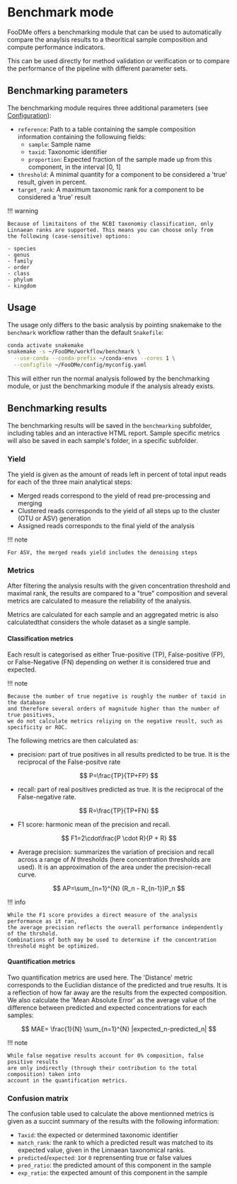 # Benchmark mode

FooDMe offers a benchmarking module that can be used to
automatically compare the anaylsis results to a theoritical 
sample composition and compute performance indicators.

This can be used directly for method validation or verification
or to compare the performance of the pipeline with different 
parameter sets.

## Benchmarking parameters

The benchmarking module requires three additional parameters (see [Configuration](../userguide/configuration.md)):

- `reference`: Path to a table containing the sample composition information containing the followuing fields:
    - `sample`: Sample name
    - `taxid`: Taxonomic identifier
    - `proportion`: Expected fraction of the sample made up from this component, in the interval [0, 1]
- `threshold`: A minimal quantity for a component to be considered a 'true' result, given in percent.
- `target_rank`: A maximum taxonomic rank for a component to be considered a 'true' result

!!! warning
    
    Because of limitaitons of the NCBI taxonomiy classification, only
    Linnaean ranks are supported. This means you can choose only from 
    the following (case-sensitive) options:
    
    - species
    - genus
    - family
    - order
    - class
    - phylum
    - kingdom

## Usage

The usage only differs to the basic analysis by pointing snakemake to the `benchmark` workflow
rather than the default `Snakefile`:

```bash
conda activate snakemake
snakemake -s ~/FooDMe/workflow/benchmark \
  --use-conda --conda-prefix ~/conda-envs --cores 1 \
  --configfile ~/FooDMe/config/myconfig.yaml
```

This will either run the normal analysis followed by the benchmarking module,
or just the benchmarking module if the analysis already exists.

## Benchmarking results

The benchmarking results will be saved in the `benchmarking` subfolder, including 
tables and an interactive HTML report.
Sample specific metrics will also be saved in each sample's folder, in a specific subfolder.

### Yield

The yield is given as the amount of reads left in percent of total input reads for each of the three main 
analytical steps:

- Merged reads correspond to the yield of read pre-processing and merging
- Clustered reads corresponds to the yield of all steps up to the cluster (OTU or ASV) generation
- Assigned reads corresponds to the final yield of the analysis

!!! note
    
    For ASV, the merged reads yield includes the denoising steps

### Metrics

After filtering the analysis results with the given concentration threshold and
maximal rank, the results are compared to a "true" composition and several metrics are 
calculated to measure the reliability of the analysis.

Metrics are calculated for each sample and an aggregated metric is also calculatedthat considers 
the whole dataset as a single sample.

#### Classification metrics

Each result is categorised as either True-positive (TP), False-positive (FP), or False-Negative (FN)
depending on wether it is considered true and expected.

!!! note
    
    Because the number of true negative is roughly the number of taxid in the database
    and therefore several orders of magnitude higher than the number of true positives, 
    we do not calculate metrics reliying on the negative reuslt, such as specificity or ROC.

The following metrics are then calculated as:

- precision: part of true positives in all results predicted to be true. It is the reciprocal of the False-positve rate 

$$
P=\frac{TP}{TP+FP}
$$

- recall: part of real positives predicted as true. It is the reciprocal of the False-negative rate.

$$
R=\frac{TP}{TP+FN}
$$

- F1 score: harmonic mean of the precision and recall.

$$
F1=2\cdot\frac{P \cdot R}{P + R}
$$

- Average precision: summarizes the variation of precision and recall across a range of $N$ thresholds 
  (here concentration thresholds are used). It is an approximation of the area under the precision-recall curve.

$$
AP=\sum_{n=1}^{N} (R_n - R_{n-1})P_n
$$

!!! info
    
    While the F1 score provides a direct measure of the analysis performance as it ran, 
    the average precision reflects the overall performance independently of the thrshold. 
    Combinations of both may be used to determine if the concentration threshold might be optimized.

#### Quantification metrics

Two quantification metrics are used here. The 'Distance' metric corresponds to the Euclidian distance
of the predicted and true results. It is a reflection of how far away are the results from the 
expected composition.
We also calculate the 'Mean Absolute Error' as the average value of the difference between predicted and expected concentrations for each samples:

$$
MAE= \frac{1}{N} \sum_{n=1}^{N} |expected_n-predicted_n|
$$

!!! note
    
    While false negative results account for 0% composition, false positive results 
    are only indirectly (through their contribution to the total composition) taken into
    account in the quantification metrics.

### Confusion matrix

The confusion table used to calculate the above mentionned metrics is given as a succint summary 
of the results with the following information:

- `Taxid`: the expected or determined taxonomic identifier
- `match_rank`: the rank to which a predicted result was matched to its expected value, given in the Linnaean taxonomical ranks.
- `predicted`/`expected`: `1`or `0` reprensenting true or false values
- `pred_ratio`: the predicted amount of this component in the sample
- `exp_ratio`: the expected amount of this component in the sample
